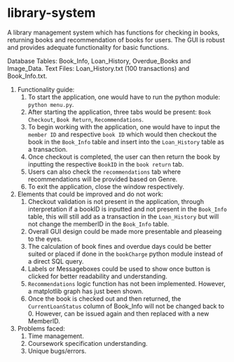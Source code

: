 # library-system

A library management system which has functions for checking in books, returning books and recommendation of books for users. The GUI is robust and provides adequate functionality for basic functions.

Database Tables: Book_Info, Loan_History, Overdue_Books and Image_Data.
Text Files: Loan_History.txt (100 transactions) and Book_Info.txt.

1. Functionality guide:
   1. To start the application, one would have to run the python module: `python menu.py`.
   2. After starting the application, three tabs would be present: `Book Checkout`, `Book Return`, `Recommendations`.
   3. To begin working with the application, one would have to input the `member ID` and respective `book ID` which would then checkout the book in the `Book_Info` table and insert into the `Loan_History` table as a transaction.
   4. Once checkout is completed, the user can then return the book by inputting the respective `BookID` in the `book return` tab.
   5. Users can also check the `recommendations` tab where recommendations will be provided based on Genre.
   6. To exit the application, close the window respectively.
2. Elements that could be improved and do not work:
   1. Checkout validation is not present in the application, through interpretation if a bookID is inputted and not present in the `Book_Info` table, this will still add as a transaction in the `Loan_History` but will not change the memberID in the `Book_Info` table.
   2. Overall GUI design could be made more presentable and pleaseing to the eyes.
   3. The calculation of book fines and overdue days could be better suited or placed if done in the `bookCharge` python module instead of a direct SQL query.
   4. Labels or Messageboxes could be used to show once button is clicked for better readability and understanding.
   5. `Recommendations` logic function has not been implemented. However, a matplotlib graph has just been shown.
   6. Once the book is checked out and then returned, the `CurrentLoanStatus` column of Book_Info will not be changed back to 0. However, can be issued again and then replaced with a new MemberID.
3. Problems faced:
   1. Time management.
   2. Coursework specification understanding.
   3. Unique bugs/errors.
